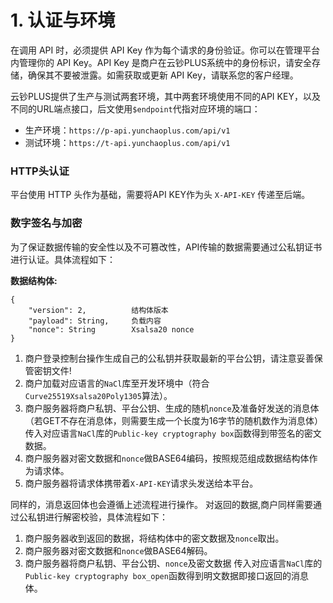 # 1. 认证与环境

在调用 API 时，必须提供 API Key 作为每个请求的身份验证。你可以在管理平台内管理你的 API Key。API Key 是商户在云钞PLUS系统中的身份标识，请安全存储，确保其不要被泄露。如需获取或更新 API Key，请联系您的客户经理。

云钞PLUS提供了生产与测试两套环境，其中两套环境使用不同的API KEY，以及不同的URL端点接口，后文使用`$endpoint`代指对应环境的端口：

- 生产环境：`https://p-api.yunchaoplus.com/api/v1`
- 测试环境：`https://t-api.yunchaoplus.com/api/v1`

### HTTP头认证

平台使用 HTTP 头作为基础，需要将API KEY作为头 `X-API-KEY` 传递至后端。

### 数字签名与加密

为了保证数据传输的安全性以及不可篡改性，API传输的数据需要通过公私钥证书进行认证。具体流程如下：

 **数据结构体:**
```
{
    "version": 2,          结构体版本
    "payload": String,     负载内容
    "nonce": String        Xsalsa20 nonce
}
```

1. 商户登录控制台操作生成自己的公私钥并获取最新的平台公钥，请注意妥善保管密钥文件!
2. 商户加载对应语言的`NaCl`库至开发环境中（符合`Curve25519Xsalsa20Poly1305`算法）。
3. 商户服务器将商户私钥、平台公钥、生成的随机`nonce`及准备好发送的消息体（若GET不存在消息体，则需要生成一个长度为16字节的随机数作为消息体） 传入对应语言`NaCl`库的`Public-key cryptography box`函数得到带签名的密文数据。
4. 商户服务器对密文数据和`nonce`做BASE64编码，按照规范组成数据结构体作为请求体。
5. 商户服务器将请求体携带着`X-API-KEY`请求头发送给本平台。

同样的，消息返回体也会遵循上述流程进行操作。
对返回的数据,商户同样需要通过公私钥进行解密校验，具体流程如下：
1. 商户服务器收到返回的数据，将结构体中的密文数据及`nonce`取出。
2. 商户服务器对密文数据和`nonce`做BASE64解码。
3. 商户服务器将商户私钥、平台公钥、`nonce`及密文数据 传入对应语言`NaCl`库的`Public-key cryptography box_open`函数得到明文数据即接口返回的消息体。
